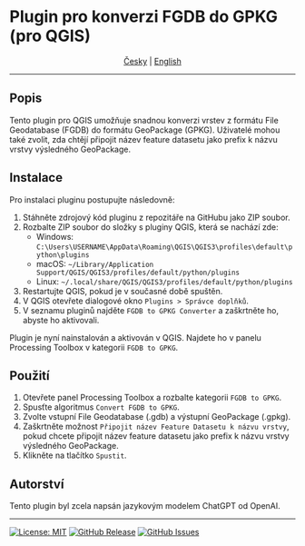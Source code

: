 # Plugin pro konverzi FGDB do GPKG (pro QGIS)

<div style="text-align: center;">
  <a href="./README_cs.md">Česky</a> |
  <a href="./README.md">English</a>
</div>

---

## Popis

Tento plugin pro QGIS umožňuje snadnou konverzi vrstev z formátu File Geodatabase (FGDB) do formátu GeoPackage (GPKG). Uživatelé mohou také zvolit, zda chtějí připojit název feature datasetu jako prefix k názvu vrstvy výsledného GeoPackage.

## Instalace

Pro instalaci pluginu postupujte následovně:

1. Stáhněte zdrojový kód pluginu z repozitáře na GitHubu jako ZIP soubor.
2. Rozbalte ZIP soubor do složky s pluginy QGIS, která se nachází zde:
   - Windows: `C:\Users\USERNAME\AppData\Roaming\QGIS\QGIS3\profiles\default\python\plugins`
   - macOS: `~/Library/Application Support/QGIS/QGIS3/profiles/default/python/plugins`
   - Linux: `~/.local/share/QGIS/QGIS3/profiles/default/python/plugins`
3. Restartujte QGIS, pokud je v současné době spuštěn.
4. V QGIS otevřete dialogové okno `Plugins > Správce doplňků`.
5. V seznamu pluginů najděte `FGDB to GPKG Converter` a zaškrtněte ho, abyste ho aktivovali.

Plugin je nyní nainstalován a aktivován v QGIS. Najdete ho v panelu Processing Toolbox v kategorii `FGDB to GPKG`.

## Použití

1. Otevřete panel Processing Toolbox a rozbalte kategorii `FGDB to GPKG`.
2. Spusťte algoritmus `Convert FGDB to GPKG`.
3. Zvolte vstupní File Geodatabase (.gdb) a výstupní GeoPackage (.gpkg).
4. Zaškrtněte možnost `Připojit název Feature Datasetu k názvu vrstvy`, pokud chcete připojit název feature datasetu jako prefix k názvu vrstvy výsledného GeoPackage.
5. Klikněte na tlačítko `Spustit`.

## Autorství

Tento plugin byl zcela napsán jazykovým modelem ChatGPT od OpenAI.

---

[![License: MIT](https://img.shields.io/badge/License-MIT-yellow.svg)](https://opensource.org/licenses/MIT)
[![GitHub Release](https://img.shields.io/github/release/breta01/fgdb_to_gpkg.svg)](https://github.com/breta01/fgdb_to_gpkg/releases)
[![GitHub Issues](https://img.shields.io/github/issues/breta01/fgdb_to_gpkg.svg)](https://github.com/breta01/fgdb_to_gpkg/issues)
